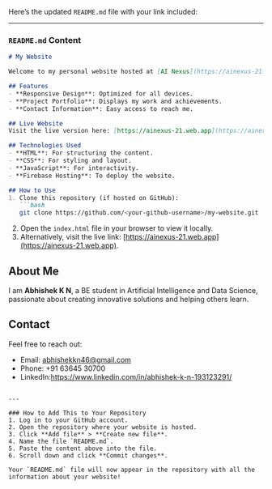 Here’s the updated `README.md` file with your link included:

---

### `README.md` Content

```markdown
# My Website

Welcome to my personal website hosted at [AI Nexus](https://ainexus-21.web.app). This site showcases my skills, projects, and interests in Artificial Intelligence and Data Science.

## Features
- **Responsive Design**: Optimized for all devices.
- **Project Portfolio**: Displays my work and achievements.
- **Contact Information**: Easy access to reach me.

## Live Website
Visit the live version here: [https://ainexus-21.web.app](https://ainexus-21.web.app)

## Technologies Used
- **HTML**: For structuring the content.
- **CSS**: For styling and layout.
- **JavaScript**: For interactivity.
- **Firebase Hosting**: To deploy the website.

## How to Use
1. Clone this repository (if hosted on GitHub):
   ```bash
   git clone https://github.com/<your-github-username>/my-website.git
   ```
2. Open the `index.html` file in your browser to view it locally.
3. Alternatively, visit the live link: [https://ainexus-21.web.app](https://ainexus-21.web.app).

## About Me
I am **Abhishek K N**, a BE student in Artificial Intelligence and Data Science, passionate about creating innovative solutions and helping others learn.

## Contact
Feel free to reach out:
- Email: [abhishekkn46@gmail.com](mailto:abhishekkn46@gmail.com)
- Phone: +91 63645 30700
- LinkedIn:https://www.linkedin.com/in/abhishek-k-n-193123291/
```

---

### How to Add This to Your Repository
1. Log in to your GitHub account.
2. Open the repository where your website is hosted.
3. Click **Add file** > **Create new file**.
4. Name the file `README.md`.
5. Paste the content above into the file.
6. Scroll down and click **Commit changes**.

Your `README.md` file will now appear in the repository with all the information about your website!
